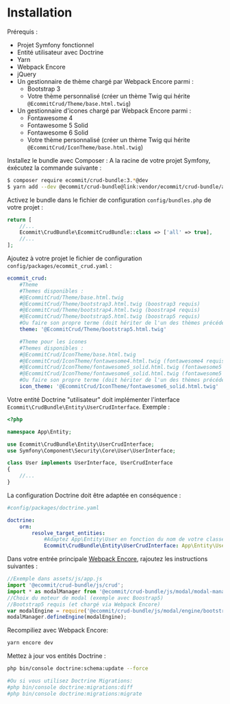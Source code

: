 # Installation

Prérequis :
* Projet Symfony fonctionnel
* Entité utilisateur avec Doctrine
* Yarn
* Webpack Encore
* jQuery
* Un gestionnaire de thème chargé par Webpack Encore parmi :
    * Bootstrap 3
    * Votre thème personnalisé (créer un thème Twig qui hérite `@EcommitCrud/Theme/base.html.twig`)
* Un gestionnaire d'icones chargé par Webpack Encore parmi :
    * Fontawesome 4
    * Fontawesome 5 Solid
    * Fontawesome 6 Solid
    * Votre thème personnalisé (créer un thème Twig qui hérite `@EcommitCrud/IconTheme/base.html.twig`)

Installez le bundle avec Composer : A la racine de votre projet Symfony, éxécutez la commande suivante :

```bash
$ composer require ecommit/crud-bundle:3.*@dev
$ yarn add --dev @ecommit/crud-bundle@link:vendor/ecommit/crud-bundle/assets
```

Activez le bundle dans le fichier de configuration `config/bundles.php` de votre projet :

```php
return [
    //...
    Ecommit\CrudBundle\EcommitCrudBundle::class => ['all' => true],
    //...
];
```

Ajoutez à votre projet le fichier de configuration `config/packages/ecommit_crud.yaml` :

```yaml
ecommit_crud:
    #Theme
    #Themes disponibles :
    #@EcommitCrud/Theme/base.html.twig
    #@EcommitCrud/Theme/bootstrap3.html.twig (boostrap3 requis)
    #@EcommitCrud/Theme/bootstrap4.html.twig (boostrap4 requis)
    #@EcommitCrud/Theme/bootstrap5.html.twig (boostrap5 requis)
    #Ou faire son propre terme (doit hériter de l'un des thèmes précédents)
    theme: '@EcommitCrud/Theme/bootstrap5.html.twig'

    #Theme pour les icones
    #Themes disponibles :
    #@EcommitCrud/IconTheme/base.html.twig
    #@EcommitCrud/IconTheme/fontawesome4.html.twig (fontawesome4 requis)
    #@EcommitCrud/IconTheme/fontawesome5_solid.html.twig (fontawesome5 Solid requis)
    #@EcommitCrud/IconTheme/fontawesome6_solid.html.twig (fontawesome5 Solid requis)
    #Ou faire son propre terme (doit hériter de l'un des thèmes précédents)
    icon_theme: '@EcommitCrud/IconTheme/fontawesome6_solid.html.twig'
```

Votre entité Doctrine "utilisateur" doit implémenter l'interface `Ecommit\CrudBundle\Entity\UserCrudInterface`. Exemple :

```php
<?php

namespace App\Entity;

use Ecommit\CrudBundle\Entity\UserCrudInterface;
use Symfony\Component\Security\Core\User\UserInterface;

class User implements UserInterface, UserCrudInterface
{
    //...
}
```

La configuration Doctrine doit être adaptée en conséquence :

```yaml
#config/packages/doctrine.yaml

doctrine:
    orm:
        resolve_target_entities:
            #Adaptez App\Entity\User en fonction du nom de votre classe utilisateur
            Ecommit\CrudBundle\Entity\UserCrudInterface: App\Entity\User
```

Dans votre entrée principale [Webpack Encore](https://symfony.com/doc/current/frontend.html), rajoutez les instructions suivantes :

```js
//Exemple dans assets/js/app.js
import '@ecommit/crud-bundle/js/crud';
import * as modalManager from '@ecommit/crud-bundle/js/modal/modal-manager';
//Choix du moteur de modal (exemple avec Boostrap5)
//Bootstrap5 requis (et chargé via Webpack Encore)
var modalEngine = require('@ecommit/crud-bundle/js/modal/engine/bootstrap5');
modalManager.defineEngine(modalEngine);
```

Recompiliez avec Webpack Encore:

```bash
yarn encore dev
```

Mettez à jour vos entités Doctrine :

```bash
php bin/console doctrine:schema:update --force

#Ou si vous utilisez Doctrine Migrations:
#php bin/console doctrine:migrations:diff
#php bin/console doctrine:migrations:migrate
```
